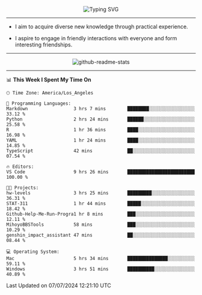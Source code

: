 <p align="center">
  <img src="https://readme-typing-svg.demolab.com?font=Fira+Code&weight=500&size=32&duration=2500&pause=1600&center=true&vCenter=true&random=false&width=1024&height=64&lines=Hi+there+%F0%9F%91%8B;I'm+delighted+you+could+make+it+here+%F0%9F%8E%89;I'm+Harry%2C+a+college+student+still+finding+my+way" alt="Typing SVG" />
</p>


---


- I aim to acquire diverse new knowledge through practical experience.

- I aspire to engage in friendly interactions with everyone and form interesting friendships.


---


<p align="center">
  <img src="https://github-readme-stats.vercel.app/api?username=Harry-Jing&show_icons=true" alt="github-readme-stats"/>
</p>


---

<!--START_SECTION:waka-->
📊 **This Week I Spent My Time On** 

```text
🕑︎ Time Zone: America/Los_Angeles

💬 Programming Languages: 
Markdown                 3 hrs 7 mins        ████████░░░░░░░░░░░░░░░░░   33.12 % 
Python                   2 hrs 24 mins       ██████░░░░░░░░░░░░░░░░░░░   25.58 % 
R                        1 hr 36 mins        ████░░░░░░░░░░░░░░░░░░░░░   16.98 % 
YAML                     1 hr 24 mins        ████░░░░░░░░░░░░░░░░░░░░░   14.85 % 
TypeScript               42 mins             ██░░░░░░░░░░░░░░░░░░░░░░░   07.54 % 

🔥 Editors: 
VS Code                  9 hrs 26 mins       █████████████████████████   100.00 % 

🐱‍💻 Projects: 
hw-levels                3 hrs 25 mins       █████████░░░░░░░░░░░░░░░░   36.31 % 
STAT-311                 1 hr 44 mins        █████░░░░░░░░░░░░░░░░░░░░   18.42 % 
Github-Help-Me-Run-Progra1 hr 8 mins         ███░░░░░░░░░░░░░░░░░░░░░░   12.11 % 
MihoyoBBSTools           58 mins             ███░░░░░░░░░░░░░░░░░░░░░░   10.29 % 
genshin_impact_assistant 47 mins             ██░░░░░░░░░░░░░░░░░░░░░░░   08.44 % 

💻 Operating System: 
Mac                      5 hrs 34 mins       ███████████████░░░░░░░░░░   59.11 % 
Windows                  3 hrs 51 mins       ██████████░░░░░░░░░░░░░░░   40.89 % 
```


 Last Updated on 07/07/2024 12:21:10 UTC
<!--END_SECTION:waka-->
